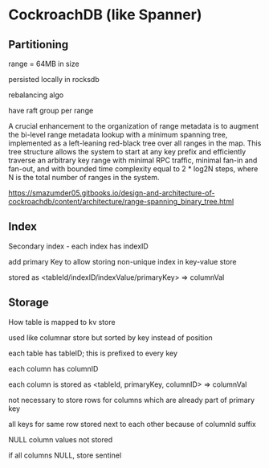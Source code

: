 
# CockroachDB (like Spanner)

## Partitioning

range = 64MB in size

persisted locally in rocksdb

rebalancing algo

have raft group per range

A crucial enhancement to the organization of range metadata is to augment the bi-level range metadata lookup with a minimum spanning tree, implemented as a left-leaning red-black tree over all ranges in the map. This tree structure allows the system to start at any key prefix and efficiently traverse an arbitrary key range with minimal RPC traffic, minimal fan-in and fan-out, and with bounded time complexity equal to 2 * log2N steps, where N is the total number of ranges in the system.

https://smazumder05.gitbooks.io/design-and-architecture-of-cockroachdb/content/architecture/range-spanning_binary_tree.html

## Index

Secondary index - each index has indexID

add primary Key to allow storing non-unique index in key-value store

stored as <tableId/indexID/indexValue/primaryKey> => columnVal

## Storage

How table is mapped to kv store

used like columnar store but sorted by key instead of position

each table has tableID; this is prefixed to every key

each column has columnID

each column is stored as <tableId, primaryKey, columnID> => columnVal

not necessary to store rows for columns which are already part of primary key

all keys for same row stored next to each other because of columnId suffix

NULL column values not stored

if all columns NULL, store sentinel

